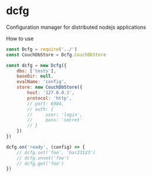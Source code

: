 # dcfg
Configuration manager for distributed nodejs applications

How to use

```javascript
const Dcfg = require('../')
const CouchDbStore = Dcfg.CouchDbStore

const dcfg = new Dcfg({
    dbs: ['tests'],
    baseDir: null,
    evalName: 'config',
    store: new CouchDbStore({
        host: '127.0.0.1',
        protocol: 'http',
        // port: 6984,
        // auth: {
        //     user: 'login',
        //     pass: 'secret'
        // }
    })
})

dcfg.on('ready', (config) => {
    // dcfg.set('foo', 'bar23123')
    // dcfg.unset('foo')
    // dcfg.get('foo')
})
```
